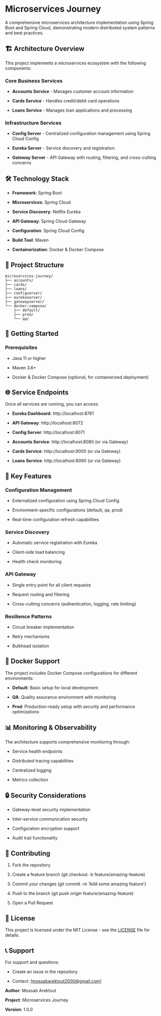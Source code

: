 Microservices Journey
=====================

A comprehensive microservices architecture implementation using Spring Boot and Spring Cloud, demonstrating modern distributed system patterns and best practices.

🏗️ Architecture Overview
-------------------------

This project implements a microservices ecosystem with the following components:

### Core Business Services

*   **Accounts Service** - Manages customer account information

*   **Cards Service** - Handles credit/debit card operations

*   **Loans Service** - Manages loan applications and processing


### Infrastructure Services

*   **Config Server** - Centralized configuration management using Spring Cloud Config

*   **Eureka Server** - Service discovery and registration

*   **Gateway Server** - API Gateway with routing, filtering, and cross-cutting concerns


🛠️ Technology Stack
--------------------

*   **Framework**: Spring Boot

*   **Microservices**: Spring Cloud

*   **Service Discovery**: Netflix Eureka

*   **API Gateway**: Spring Cloud Gateway

*   **Configuration**: Spring Cloud Config

*   **Build Tool**: Maven

*   **Containerization**: Docker & Docker Compose


📁 Project Structure
--------------------
    microservices-journey/
    ├── accounts/           
    ├── cards/             
    ├── loans/             
    ├── configserver/      
    ├── eurekaserver/      
    ├── gatewayserver/     
    └── docker-compose/    
        ├── default/      
        ├── prod/          
        └── qa/             

🚀 Getting Started
------------------

### Prerequisites

*   Java 11 or higher

*   Maven 3.6+

*   Docker & Docker Compose (optional, for containerized deployment)


🌐 Service Endpoints
--------------------

Once all services are running, you can access:

*   **Eureka Dashboard**: http://localhost:8761

*   **API Gateway**: http://localhost:8072

*   **Config Server**: http://localhost:8071

*   **Accounts Service**: http://localhost:8080 (or via Gateway)

*   **Cards Service**: http://localhost:9000 (or via Gateway)

*   **Loans Service**: http://localhost:8090 (or via Gateway)



🔧 Key Features
---------------

### Configuration Management

*   Externalized configuration using Spring Cloud Config

*   Environment-specific configurations (default, qa, prod)

*   Real-time configuration refresh capabilities


### Service Discovery

*   Automatic service registration with Eureka

*   Client-side load balancing

*   Health check monitoring


### API Gateway

*   Single entry point for all client requests

*   Request routing and filtering

*   Cross-cutting concerns (authentication, logging, rate limiting)


### Resilience Patterns

*   Circuit breaker implementation

*   Retry mechanisms

*   Bulkhead isolation


🐳 Docker Support
-----------------

The project includes Docker Compose configurations for different environments:

*   **Default**: Basic setup for local development

*   **QA**: Quality assurance environment with monitoring

*   **Prod**: Production-ready setup with security and performance optimizations


📊 Monitoring & Observability
-----------------------------

The architecture supports comprehensive monitoring through:

*   Service health endpoints

*   Distributed tracing capabilities

*   Centralized logging

*   Metrics collection


🔒 Security Considerations
--------------------------

*   Gateway-level security implementation

*   Inter-service communication security

*   Configuration encryption support

*   Audit trail functionality



🤝 Contributing
---------------

1.  Fork the repository

2.  Create a feature branch (git checkout -b feature/amazing-feature)

3.  Commit your changes (git commit -m 'Add some amazing feature')

4.  Push to the branch (git push origin feature/amazing-feature)

5.  Open a Pull Request


📄 License
----------

This project is licensed under the MIT License - see the [LICENSE](https://claude.ai/chat/LICENSE) file for details.

📞 Support
----------

For support and questions:

*   Create an issue in the repository

*   Contact: \[mossabarektout2000@gmail.com\]


**Author**: Mossab Arektout

**Project**: Microservices Journey

**Version**: 1.0.0